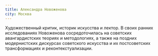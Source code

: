 ```yaml
---
title: Александра Новоженова
city: Москва
---
```


Художественный критик, историк искусства и лектор. В своих ранних исследованиях Новоженова сосредоточилась на советских авангардистских теориях и методологиях, а также на поздних модернистских дискурсах советского искусства и их постсоветских трансформациях и реконтекстуализации.
